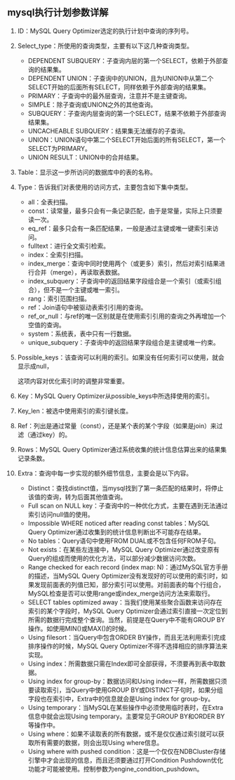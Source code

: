## mysql执行计划参数详解

1. ID：MySQL Query Optimizer选定的执行计划中查询的序列号。

2. Select_type：所使用的查询类型，主要有以下这几种查询类型。

   + DEPENDENT SUBQUERY：子查询内层的第一个SELECT，依赖于外部查询的结果集。
   + DEPENDENT UNION：子查询中的UNION，且为UNION中从第二个SELECT开始的后面所有SELECT，同样依赖于外部查询的结果集。
   + PRIMARY：子查询中的最外层查询，注意并不是主键查询。
   + SIMPLE：除子查询或UNION之外的其他查询。
   + SUBQUERY：子查询内层查询的第一个SELECT，结果不依赖于外部查询结果集。
   + UNCACHEABLE SUBQUERY：结果集无法缓存的子查询。
   + UNION：UNION语句中第二个SELECT开始后面的所有SELECT，第一个SELECT为PRIMARY。
   + UNION RESULT：UNION中的合并结果。

3. Table：显示这一步所访问的数据库中的表的名称。

4. Type：告诉我们对表使用的访问方式，主要包含如下集中类型。

   + all：全表扫描。
   + const：读常量，最多只会有一条记录匹配，由于是常量，实际上只须要读一次。
   + eq_ref：最多只会有一条匹配结果，一般是通过主键或唯一键索引来访问。
   + fulltext：进行全文索引检索。
   + index：全索引扫描。
   +  index_merge：查询中同时使用两个（或更多）索引，然后对索引结果进行合并（merge），再读取表数据。
   + index_subquery：子查询中的返回结果字段组合是一个索引（或索引组合），但不是一个主键或唯一索引。
   +  rang：索引范围扫描。
   + ref：Join语句中被驱动表索引引用的查询。
   + ref_or_null：与ref的唯一区别就是在使用索引引用的查询之外再增加一个空值的查询。
   + system：系统表，表中只有一行数据。
   + unique_subquery：子查询中的返回结果字段组合是主键或唯一约束。

5. Possible_keys：该查询可以利用的索引。如果没有任何索引可以使用，就会显示成null，

   这项内容对优化索引时的调整非常重要。

6. Key：MySQL Query Optimizer从possible_keys中所选择使用的索引。

7. Key_len：被选中使用索引的索引键长度。

8. Ref：列出是通过常量（const），还是某个表的某个字段（如果是join）来过滤（通过key）的。

9. Rows：MySQL Query Optimizer通过系统收集的统计信息估算出来的结果集记录条数。

10. Extra：查询中每一步实现的额外细节信息，主要会是以下内容。

    + Distinct：查找distinct值，当mysql找到了第一条匹配的结果时，将停止该值的查询，转为后面其他值查询。
    + Full scan on NULL key：子查询中的一种优化方式，主要在遇到无法通过索引访问null值的使用。
    + Impossible WHERE noticed after reading const tables：MySQL Query Optimizer通过收集到的统计信息判断出不可能存在结果。
    + No tables：Query语句中使用FROM DUAL或不包含任何FROM子句。
    + Not exists：在某些左连接中，MySQL Query Optimizer通过改变原有Query的组成而使用的优化方法，可以部分减少数据访问次数。
    + Range checked for each record (index map: N)：通过MySQL官方手册的描述，当MySQL Query Optimizer没有发现好的可以使用的索引时，如果发现前面表的列值已知，部分索引可以使用。对前面表的每个行组合，MySQL检查是否可以使用range或index_merge访问方法来索取行。
    + SELECT tables optimized away：当我们使用某些聚合函数来访问存在索引的某个字段时，MySQL Query Optimizer会通过索引直接一次定位到所需的数据行完成整个查询。当然，前提是在Query中不能有GROUP BY操作。如使用MIN()或MAX()的时候。
    + Using filesort：当Query中包含ORDER BY操作，而且无法利用索引完成排序操作的时候，MySQL Query Optimizer不得不选择相应的排序算法来实现。
    + Using index：所需数据只需在Index即可全部获得，不须要再到表中取数据。
    + Using index for group-by：数据访问和Using index一样，所需数据只须要读取索引，当Query中使用GROUP BY或DISTINCT子句时，如果分组字段也在索引中，Extra中的信息就会是Using index for group-by。
    + Using temporary：当MySQL在某些操作中必须使用临时表时，在Extra信息中就会出现Using temporary。主要常见于GROUP BY和ORDER BY等操作中。
    + Using where：如果不读取表的所有数据，或不是仅仅通过索引就可以获取所有需要的数据，则会出现Using where信息。
    + Using where with pushed condition：这是一个仅仅在NDBCluster存储引擎中才会出现的信息，而且还须要通过打开Condition Pushdown优化功能才可能被使用。控制参数为engine_condition_pushdown。